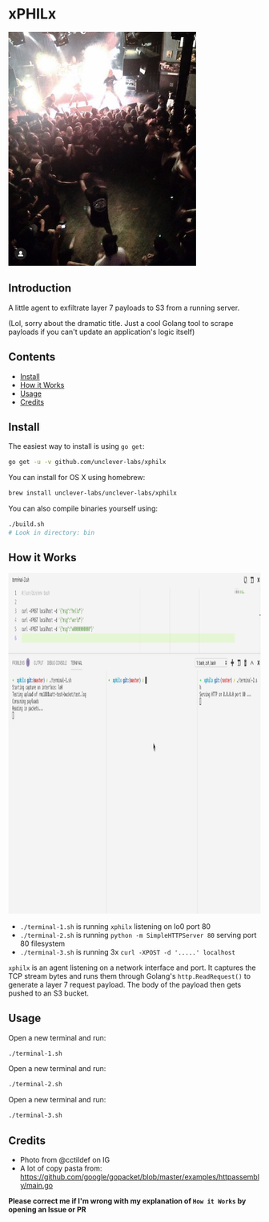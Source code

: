# xPHILx

<img src="https://raw.githubusercontent.com/unclever-labs/xphilx/master/xphilx.jpg" width="375" height="466"/>

## Introduction

A little agent to exfiltrate layer 7 payloads to S3 from a running server.

(Lol, sorry about the dramatic title. Just a cool Golang tool to scrape payloads if you can't update an application's logic itself)

## Contents

- [Install](#install)
- [How it Works](#how-it-works)
- [Usage](#usage)
- [Credits](#credits)


## Install

The easiest way to install is using `go get`:

```bash
go get -u -v github.com/unclever-labs/xphilx
```

You can install for OS X using homebrew:

```bash
brew install unclever-labs/unclever-labs/xphilx
```

You can also compile binaries yourself using:

```bash
./build.sh
# Look in directory: bin
```

## How it Works

<img src="https://raw.githubusercontent.com/unclever-labs/xphilx/master/xphilx.gif" width="1233" height="679"/>

- `./terminal-1.sh` is running `xphilx` listening on lo0 port 80
- `./terminal-2.sh` is running `python -m SimpleHTTPServer 80` serving port 80 filesystem
- `./terminal-3.sh` is running 3x `curl -XPOST -d '.....' localhost`

`xphilx` is an agent listening on a network interface and port. It captures the TCP stream bytes and runs them through Golang's `http.ReadRequest()` to generate a layer 7 request payload. The body of the payload then gets pushed to an S3 bucket.

## Usage

Open a new terminal and run:

```bash
./terminal-1.sh
```

Open a new terminal and run:

```bash
./terminal-2.sh
```

Open a new terminal and run:

```bash
./terminal-3.sh
```

## Credits

- Photo from @cctildef on IG
- A lot of copy pasta from: https://github.com/google/gopacket/blob/master/examples/httpassembly/main.go

**Please correct me if I'm wrong with my explanation of `How it Works` by opening an Issue or PR**
